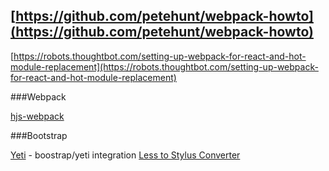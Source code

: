 [https://github.com/petehunt/webpack-howto](https://github.com/petehunt/webpack-howto)
---
[https://robots.thoughtbot.com/setting-up-webpack-for-react-and-hot-module-replacement](https://robots.thoughtbot.com/setting-up-webpack-for-react-and-hot-module-replacement)

###Webpack

[hjs-webpack](https://github.com/henrikjoreteg/hjs-webpack)


###Bootstrap

[Yeti](https://bootswatch.com/yeti/) - boostrap/yeti integration
[Less to Stylus Converter](https://github.com/andreypopp/less2stylus)
